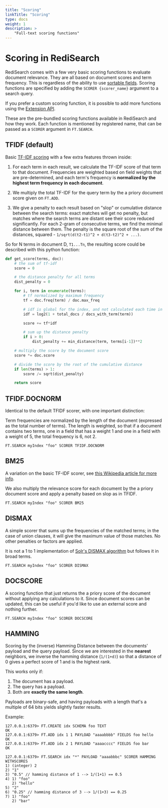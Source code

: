 ```yaml
---
title: "Scoring"
linkTitle: "Scoring"
type: docs
weight: 1
description: >
    "Full-text scoring functions"
---
```


# Scoring in RediSearch

RediSearch comes with a few very basic scoring functions to evaluate document relevance. They are all based on document scores and term frequency. This is regardless of the ability to use [sortable fields](Sorting.md). Scoring functions are specified by adding the `SCORER {scorer_name}` argument to a search query.

If you prefer a custom scoring function, it is possible to add more functions using the [Extension API](Extensions.md).

These are the pre-bundled scoring functions available in RediSearch and how they work. Each function is mentioned by registered name, that can be passed as a `SCORER` argument in `FT.SEARCH`.

## TFIDF (default)

Basic [TF-IDF scoring](https://en.wikipedia.org/wiki/Tf%E2%80%93idf) with a few extra features thrown inside:

1. For each term in each result, we calculate the TF-IDF score of that term to that document. Frequencies are weighted based on field weights that are pre-determined, and each term's frequency is **normalized by the highest term frequency in each document**.

2. We multiply the total TF-IDF for the query term by the a priory document score given on `FT.ADD`.

3. We give a penalty to each result based on "slop" or cumulative distance between the search terms: exact matches will get no penalty, but matches where the search terms are distant see their score reduced significantly. For each 2-gram of consecutive terms, we find the minimal distance between them. The penalty is the square root of the sum of the distances, squared - `1/sqrt(d(t2-t1)^2 + d(t3-t2)^2 + ...)`.

So for N terms in document D, `T1...Tn`, the resulting score could be described with this python function:

```py
def get_score(terms, doc):
    # the sum of tf-idf
    score = 0

    # the distance penalty for all terms
    dist_penalty = 0

    for i, term in enumerate(terms):
        # tf normalized by maximum frequency
        tf = doc.freq(term) / doc.max_freq

        # idf is global for the index, and not calculated each time in real life
        idf = log2(1 + total_docs / docs_with_term(term))

        score += tf*idf

        # sum up the distance penalty
        if i > 0:
            dist_penalty += min_distance(term, terms[i-1])**2

    # multiply the score by the document score
    score *= doc.score

    # divide the score by the root of the cumulative distance
    if len(terms) > 1:
        score /= sqrt(dist_penalty)

    return score
```

## TFIDF.DOCNORM

Identical to the default TFIDF scorer, with one important distinction:

Term frequencies are normalized by the length of the document (expressed as the total number of terms). The length is weighted, so that if a document contains two terms, one in a field that has a weight 1 and one in a field with a weight of 5, the total frequency is 6, not 2.

```
FT.SEARCH myIndex "foo" SCORER TFIDF.DOCNORM
```

## BM25

A variation on the basic TF-IDF scorer, see [this Wikipedia article for more info](https://en.wikipedia.org/wiki/Okapi_BM25).

We also multiply the relevance score for each document by the a priory document score and apply a penalty based on slop as in TFIDF.

```
FT.SEARCH myIndex "foo" SCORER BM25
```

## DISMAX

A simple scorer that sums up the frequencies of the matched terms; in the case of union clauses, it will give the maximum value of those matches. No other penalties or factors are applied.

It is not a 1 to 1 implementation of [Solr's DISMAX algorithm](https://wiki.apache.org/solr/DisMax) but follows it in broad terms.

```
FT.SEARCH myIndex "foo" SCORER DISMAX
```

## DOCSCORE

A scoring function that just returns the a priory score of the document without applying any calculations to it. Since document scores can be updated, this can be useful if you'd like to use an external score and nothing further.

```
FT.SEARCH myIndex "foo" SCORER DOCSCORE
```

## HAMMING

Scoring by the (inverse) Hamming Distance between the documents' payload and the query payload. Since we are interested in the **nearest** neighbors, we inverse the hamming distance (`1/(1+d)`) so that a distance of 0 gives a perfect score of 1 and is the highest rank.

This works only if:

1. The document has a payload.
2. The query has a payload.
3. Both are **exactly the same length**.

Payloads are binary-safe, and having payloads with a length that's a multiple of 64 bits yields slightly faster results.

Example:

```
127.0.0.1:6379> FT.CREATE idx SCHEMA foo TEXT
OK
127.0.0.1:6379> FT.ADD idx 1 1 PAYLOAD "aaaabbbb" FIELDS foo hello
OK
127.0.0.1:6379> FT.ADD idx 2 1 PAYLOAD "aaaacccc" FIELDS foo bar
OK

127.0.0.1:6379> FT.SEARCH idx "*" PAYLOAD "aaaabbbc" SCORER HAMMING WITHSCORES
1) (integer) 2
2) "1"
3) "0.5" // hamming distance of 1 --> 1/(1+1) == 0.5
4) 1) "foo"
   2) "hello"
5) "2"
6) "0.25" // hamming distance of 3 --> 1/(1+3) == 0.25
7) 1) "foo"
   2) "bar"
```
